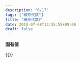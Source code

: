 ```yaml
---
description: "6/17"
tags: ["線形代数"]
title: "線形代数Ⅰ"
date: 2018-07-08T13:55:55+09:00
draft: false
---
```


**固有値**

{{<youtube ZK3O402wf1c >}}
